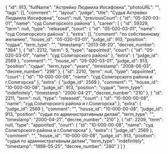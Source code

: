 {
    "id": 913,
    "fullName": "Астрейко Людмила Иосифовна",
    "photoURL": "",
    "tags": [],
    "comment": "",
    "layout": "judge",
    "title": "Судья Астрейко Людмила Иосифовна",
    "court": null,
    "previousCourt": {
        "id": "05-020-03-01",
        "name": "суд Солигорского района"
    },
    "career": [
        {
            "id": 59329,
            "term": null,
            "type": "released",
            "court": {
                "id": "05-020-03-01",
                "name": "суд Солигорского района"
            },
            "extra": [],
            "comment": "по собственному желанию",
            "house_id": "05-020-03-01",
            "judge_id": 913,
            "position": "судья",
            "term_type": "",
            "timestamp": "2013-08-20",
            "decree_number": "364"
        },
        {
            "id": 2212,
            "term": 5,
            "type": "appointed",
            "court": {
                "id": "05-020-03-01",
                "name": "суд Солигорского района"
            },
            "extra": {
                "judge_id": 2569
            },
            "comment": "",
            "house_id": "05-020-03-01",
            "judge_id": 913,
            "position": "судья",
            "term_type": "years",
            "timestamp": "2008-06-03",
            "decree_number": "298"
        },
        {
            "id": 2210,
            "term": null,
            "type": "appointed",
            "court": {
                "id": "10-000-00-08",
                "name": "суд Солигорского района и г.Солигорска"
            },
            "extra": {
                "judge_id": 2569
            },
            "comment": "",
            "house_id": "10-000-00-08",
            "judge_id": 913,
            "position": "судья",
            "term_type": "indefinitely",
            "timestamp": "2000-04-21",
            "decree_number": "210"
        },
        {
            "id": 2211,
            "term": null,
            "type": "released",
            "court": {
                "id": "10-000-00-08",
                "name": "суд Солигорского района и г.Солигорска"
            },
            "extra": {
                "judge_id": 2569
            },
            "comment": "",
            "house_id": "10-000-00-08",
            "judge_id": 913,
            "position": "судья по административным делам",
            "term_type": "",
            "timestamp": "2000-04-21",
            "decree_number": "210"
        },
        {
            "id": 2209,
            "term": null,
            "type": "appointed",
            "court": {
                "id": "10-000-00-08",
                "name": "суд Солигорского района и г.Солигорска"
            },
            "extra": {
                "judge_id": 2569
            },
            "comment": "",
            "house_id": "10-000-00-08",
            "judge_id": 913,
            "position": "судья по административным делам",
            "term_type": "indefinitely",
            "timestamp": "1998-05-25",
            "decree_number": "280"
        }
    ]
}